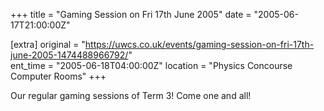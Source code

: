 +++
title = "Gaming Session on Fri 17th June 2005"
date = "2005-06-17T21:00:00Z"

[extra]
original = "https://uwcs.co.uk/events/gaming-session-on-fri-17th-june-2005-1474488966792/"    
ent_time = "2005-06-18T04:00:00Z"
location = "Physics Concourse Computer Rooms"
+++

Our regular gaming sessions of Term 3\! Come one and all\!

